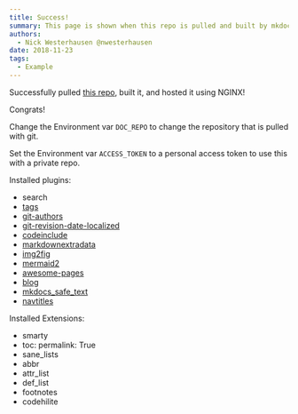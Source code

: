 ```yaml
---
title: Success!
summary: This page is shown when this repo is pulled and built by mkdocs.
authors:
  - Nick Westerhausen @nwesterhausen
date: 2018-11-23
tags:
  - Example
---
```


Successfully pulled [this repo](), built it, and hosted it using NGINX!

Congrats!

Change the Environment var `DOC_REPO` to change the repository that is pulled with git.

Set the Environment var `ACCESS_TOKEN` to a personal access token to use this with a private repo.

Installed plugins:

- search
- [tags](https://github.com/jldiaz/mkdocs-plugin-tags)
- [git-authors](https://github.com/timvink/mkdocs-git-authors-plugin)
- [git-revision-date-localized](https://github.com/timvink/mkdocs-git-revision-date-localized-plugin)
- [codeinclude](https://github.com/rnorth/mkdocs-codeinclude-plugin)
- [markdownextradata](https://github.com/rosscdh/mkdocs-markdownextradata-plugin)
- [img2fig](https://github.com/stuebersystems/mkdocs-img2fig-plugin)
- [mermaid2](https://github.com/fralau/mkdocs-mermaid2-plugin)
- [awesome-pages](https://github.com/lukasgeiter/mkdocs-awesome-pages-plugin)
- [blog](https://github.com/fmaida/mkdocs-blog-plugin)
- [mkdocs_safe_text](https://github.com/raimon49/mkdocs-safe-text-plugin)
- [navtitles](https://github.com/andyoakley/mkdocs-navtitles)

Installed Extensions:

- smarty
- toc:
  permalink: True
- sane_lists
- abbr
- attr_list
- def_list
- footnotes
- codehilite
